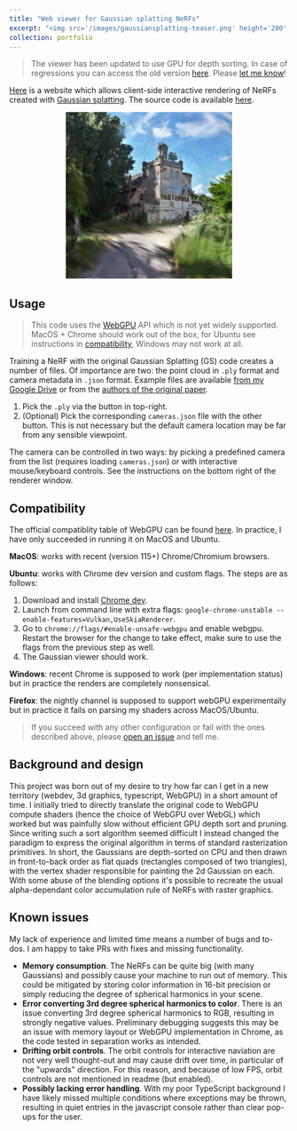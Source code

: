 ```yaml
---
title: "Web viewer for Gaussian splatting NeRFs"
excerpt: "<img src='/images/gaussiansplatting-teaser.png' height='200' width='200'><br/>An interactive renderer for Gaussian splatting NeRFs written in WebGPU."
collection: portfolio
---
```


> The viewer has been updated to use GPU for depth sorting. In case of regressions you can access the old version [here](/assets/gaussianviewer-0.0.1/index.html). Please [let me know](https://github.com/cvlab-epfl/gaussian-splatting-web/issues)!

[Here](/assets/gaussianviewer/index.html) is a website which allows client-side interactive rendering of NeRFs created with [Gaussian splatting](https://github.com/graphdeco-inria/gaussian-splatting). The source code is available [here](https://github.com/cvlab-epfl/gaussian-splatting-web).

<p style='text-align:center'><a href='/assets/gaussianviewer/index.html'><img src='/images/gaussiansplatting-teaser.png' height='300' width='300'></a></p>

## Usage
> This code uses the [WebGPU](https://developer.mozilla.org/en-US/docs/Web/API/WebGPU_API) API which is not yet widely supported. MacOS + Chrome should work out of the box, for Ubuntu see instructions in [compatibility](#compatibility), Windows may not work at all.

Training a NeRF with the original Gaussian Splatting (GS) code creates a number of files. Of importance are two: the point cloud in `.ply` format and camera metadata in `.json` format. Example files are available [from my Google Drive](https://drive.google.com/drive/folders/1tGsWJwoIi20T9TqPYBk7kJh1jPfh8lQE?usp=drive_link) or from the [authors of the original paper](https://repo-sam.inria.fr/fungraph/3d-gaussian-splatting/datasets/pretrained/models.zip).

1. Pick the `.ply` via the button in top-right.
2. (Optional) Pick the corresponding `cameras.json` file with the other button. This is not necessary but the default camera location may be far from any sensible viewpoint.

The camera can be controlled in two ways: by picking a predefined camera from the list (requires loading `cameras.json`) or with interactive mouse/keyboard controls. See the instructions on the bottom right of the renderer window.

## Compatibility
The official compatiblity table of WebGPU can be found [here](https://developer.mozilla.org/en-US/docs/Web/API/WebGPU_API#browser_compatibility). In practice, I have only succeeded in running it on MacOS and Ubuntu.

**MacOS**: works with recent (version 115+) Chrome/Chromium browsers.

**Ubuntu**: works with Chrome dev version and custom flags. The steps are as follows:
1. Download and install [Chrome dev](https://www.google.com/chrome/dev/).
2. Launch from command line with extra flags: `google-chrome-unstable --enable-features=Vulkan,UseSkiaRenderer`.
3. Go to `chrome://flags/#enable-unsafe-webgpu` and enable webgpu. Restart the browser for the change to take effect, make sure to use the flags from the previous step as well.
4. The Gaussian viewer should work.

**Windows**: recent Chrome is supposed to work (per implementation status) but in practice the renders are completely nonsensical.

**Firefox**: the nightly channel is supposed to support webGPU experimentally but in practice it fails on parsing my shaders across MacOS/Ubuntu.

> If you succeed with any other configuration or fail with the ones described above, please [open an issue](https://github.com/cvlab-epfl/gaussian-splatting-web/issues) and tell me.

## Background and design
This project was born out of my desire to try how far can I get in a new territory (webdev, 3d graphics, typescript, WebGPU) in a short amount of time. I initially tried to directly translate the original code to WebGPU compute shaders (hence the choice of WebGPU over WebGL) which worked but was painfully slow without efficient GPU depth sort and pruning. Since writing such a sort algorithm seemed difficult I instead changed the paradigm to express the original algorithm in terms of standard rasterization primitives. In short, the Gaussians are depth-sorted on CPU and then drawn in front-to-back order as flat quads (rectangles composed of two triangles), with the vertex shader responsible for painting the 2d Gaussian on each. With some abuse of the blending options it's possible to recreate the usual alpha-dependant color accumulation rule of NeRFs with raster graphics.

## Known issues
My lack of experience and limited time means a number of bugs and to-dos. I am happy to take PRs with fixes and missing functionality.

* **Memory consumption**. The NeRFs can be quite big (with many Gaussians) and possibly cause your machine to run out of memory. This could be mitigated by storing color information in 16-bit precision or simply reducing the degree of spherical harmonics in your scene.
* **Error converting 3rd degree spherical harmonics to color**. There is an issue converting 3rd degree spherical harmonics to RGB, resulting in strongly negative values. Preliminary debugging suggests this may be an issue with memory layout or WebGPU implementation in Chrome, as the code tested in separation works as intended.
* **Drifting orbit controls**. The orbit controls for interactive naviation are not very well thought-out and may cause drift over time, in particular of the "upwards" direction. For this reason, and because of low FPS, orbit controls are not mentioned in readme (but enabled).
* **Possibly lacking error handling**. With my poor TypeScript background I have likely missed multiple conditions where exceptions may be thrown, resulting in quiet entries in the javascript console rather than clear pop-ups for the user.